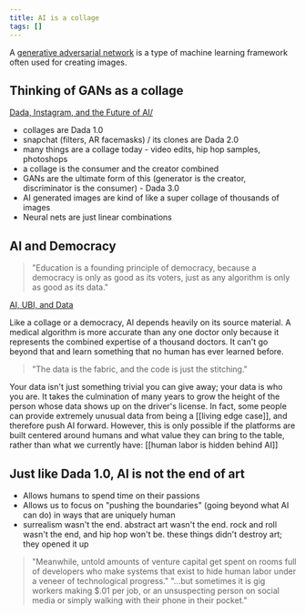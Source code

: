 ```yaml
---
title: AI is a collage
tags: []
---
```


A [generative adversarial network](https://en.wikipedia.org/wiki/Generative_adversarial_network) is a type of machine learning framework often used for creating images. 
## Thinking of GANs as a collage
[Dada, Instagram, and the Future of AI/](https://theartofresearch.org/we-are-collage-dada-instagram-and-the-future-of-ai/)
- collages are Dada 1.0
- snapchat (filters, AR facemasks) / its clones are Dada 2.0
- many things are a collage today - video edits, hip hop samples, photoshops
- a collage is the consumer and the creator combined
- GANs are the ultimate form of this (generator is the creator, discriminator is the consumer) - Dada 3.0
- AI generated images are kind of like a super collage of thousands of images
- Neural nets are just linear combinations
## AI and Democracy 

>"Education is a founding principle of democracy, because a democracy is only as good as its voters, just as any algorithm is only as good as its data."

[AI, UBI, and Data](https://theartofresearch.org/ai-ubi-and-data/)

Like a collage or a democracy, AI depends heavily on its source material. A medical algorithm is more accurate than any one doctor only because it represents the combined expertise of a thousand doctors. It can't go beyond that and learn something that no human has ever learned before.

>"The data is the fabric, and the code is just the stitching."

Your data isn't just something trivial you can give away; your data is who you are. It takes the culmination of many years to grow the height of the person whose data shows up on the driver's license. In fact, some people can provide extremely unusual data from being a [[living edge case]], and therefore push AI forward. However, this is only possible if the platforms are built centered around humans and what value they can bring to the table, rather than what we currently have: [[human labor is hidden behind AI]]
## Just like Dada 1.0, AI is not the end of art
- Allows humans to spend time on their passions
- Allows us to focus on "pushing the boundaries" (going beyond what AI can do) in ways that are uniquely human
- surrealism wasn't the end. abstract art wasn't the end. rock and roll wasn't the end, and hip hop won't be. these things didn't destroy art; they opened it up
>"Meanwhile, untold amounts of venture capital get spent on rooms full of developers who make systems that exist to hide human labor under a veneer of technological progress."
>"...but sometimes it is gig workers making $.01 per job, or an unsuspecting person on social media or simply walking with their phone in their pocket."